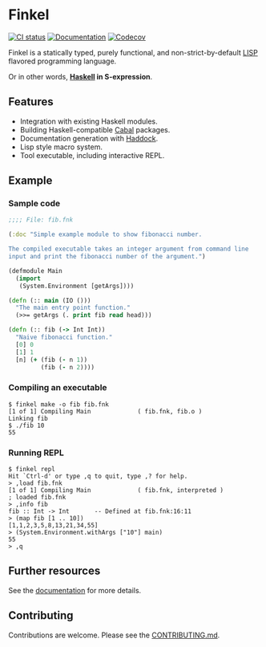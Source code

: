 # Finkel

[![CI status][ci-badge]][ci]
[![Documentation][doc-badge]][doc]
[![Codecov][codecov-badge]][codecov]

Finkel is a statically typed, purely functional, and non-strict-by-default
[LISP][lisp] flavored programming language.

Or in other words, **[Haskell][haskell] in S-expression**.


## Features

- Integration with existing Haskell modules.
- Building Haskell-compatible [Cabal][cabal] packages.
- Documentation generation with [Haddock][haddock].
- Lisp style macro system.
- Tool executable, including interactive REPL.

## Example

### Sample code

```clojure
;;;; File: fib.fnk

(:doc "Simple example module to show fibonacci number.

The compiled executable takes an integer argument from command line
input and print the fibonacci number of the argument.")

(defmodule Main
  (import
   (System.Environment [getArgs])))

(defn (:: main (IO ()))
  "The main entry point function."
  (>>= getArgs (. print fib read head)))

(defn (:: fib (-> Int Int))
  "Naive fibonacci function."
  [0] 0
  [1] 1
  [n] (+ (fib (- n 1))
         (fib (- n 2))))
```

### Compiling an executable

```console
$ finkel make -o fib fib.fnk
[1 of 1] Compiling Main             ( fib.fnk, fib.o )
Linking fib
$ ./fib 10
55
```

### Running REPL

```console
$ finkel repl
Hit `Ctrl-d' or type ,q to quit, type ,? for help.
> ,load fib.fnk
[1 of 1] Compiling Main             ( fib.fnk, interpreted )
; loaded fib.fnk
> ,info fib
fib :: Int -> Int       -- Defined at fib.fnk:16:11
> (map fib [1 .. 10])
[1,1,2,3,5,8,13,21,34,55]
> (System.Environment.withArgs ["10"] main)
55
> ,q
```

## Further resources

See the [documentation][doc] for more details.


## Contributing

Contributions are welcome. Please see the [CONTRIBUTING.md][contrib].

[ci-badge]: https://img.shields.io/github/actions/workflow/status/finkel-lang/finkel/ci.yml?logo=github&label=ci
[ci]: https://github.com/finkel-lang/finkel/actions/workflows/ci.yml
[doc-badge]: http://readthedocs.org/projects/finkel/badge/?version=latest
[doc]: https://finkel.readthedocs.io/en/latest/
[codecov-badge]: https://codecov.io/gh/finkel-lang/finkel/branch/master/graph/badge.svg
[codecov]: https://codecov.io/gh/finkel-lang/finkel

[cabal]: https://www.haskell.org/cabal/
[contrib]: https://github.com/finkel-lang/finkel/blob/master/CONTRIBUTING.md
[haddock]: https://www.haskell.org/haddock/
[haskell]: https://haskell.org
[lisp]: https://en.wikipedia.org/wiki/Lisp_(programming_language)
